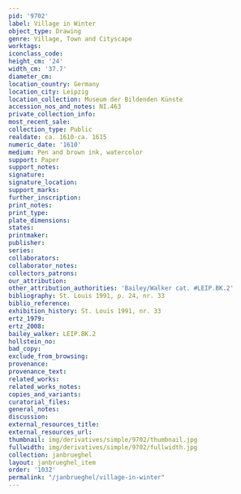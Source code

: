 ```yaml
---
pid: '9702'
label: Village in Winter
object_type: Drawing
genre: Village, Town and Cityscape
worktags:
iconclass_code:
height_cm: '24'
width_cm: '37.7'
diameter_cm:
location_country: Germany
location_city: Leipzig
location_collection: Museum der Bildenden Künste
accession_nos_and_notes: NI.463
private_collection_info:
most_recent_sale:
collection_type: Public
realdate: ca. 1610-ca. 1615
numeric_date: '1610'
medium: Pen and brown ink, watercolor
support: Paper
support_notes:
signature:
signature_location:
support_marks:
further_inscription:
print_notes:
print_type:
plate_dimensions:
states:
printmaker:
publisher:
series:
collaborators:
collaborator_notes:
collectors_patrons:
our_attribution:
other_attribution_authorities: 'Bailey/Walker cat. #LEIP.BK.2'
bibliography: St. Louis 1991, p. 24, nr. 33
biblio_reference:
exhibition_history: St. Louis 1991, nr. 33
ertz_1979:
ertz_2008:
bailey_walker: LEIP.BK.2
hollstein_no:
bad_copy:
exclude_from_browsing:
provenance:
provenance_text:
related_works:
related_works_notes:
copies_and_variants:
curatorial_files:
general_notes:
discussion:
external_resources_title:
external_resources_url:
thumbnail: img/derivatives/simple/9702/thumbnail.jpg
fullwidth: img/derivatives/simple/9702/fullwidth.jpg
collection: janbrueghel
layout: janbrueghel_item
order: '1032'
permalink: "/janbrueghel/village-in-winter"
---
```

